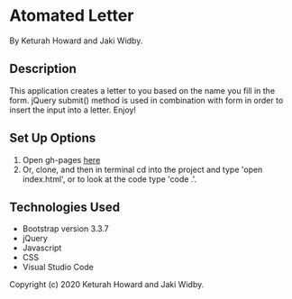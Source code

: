 # Atomated Letter
By Keturah Howard and Jaki Widby.

## Description
This application creates a letter to you based on the name you fill in the form. jQuery submit() method is used in combination with form in order to insert the input into a letter. Enjoy!

## Set Up Options

1. Open gh-pages [here](https://keturahdev.github.io/)
2. Or, clone, and then in terminal cd into the project and type 'open index.html', or to look at the code type 'code .'.

## Technologies Used
* Bootstrap version 3.3.7
* jQuery
* Javascript
* CSS
* Visual Studio Code

Copyright (c) 2020 Keturah Howard and Jaki Widby.